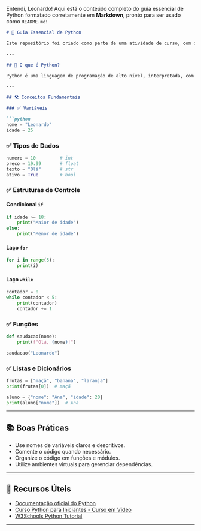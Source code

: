 Entendi, Leonardo! Aqui está o conteúdo completo do guia essencial de Python formatado corretamente em **Markdown**, pronto para ser usado como `README.md`:

```markdown
# 🐍 Guia Essencial de Python

Este repositório foi criado como parte de uma atividade de curso, com o objetivo de reunir os conceitos fundamentais da linguagem **Python**. O conteúdo é voltado para iniciantes e serve como referência rápida para quem está começando a programar.

---

## 📌 O que é Python?

Python é uma linguagem de programação de alto nível, interpretada, com sintaxe simples e legível. É amplamente utilizada em áreas como desenvolvimento web, ciência de dados, automação, inteligência artificial e muito mais.

---

## 🛠️ Conceitos Fundamentais

### ✅ Variáveis

```python
nome = "Leonardo"
idade = 25
```

### ✅ Tipos de Dados

```python
numero = 10         # int
preco = 19.99       # float
texto = "Olá"       # str
ativo = True        # bool
```

### ✅ Estruturas de Controle

#### Condicional `if`

```python
if idade >= 18:
    print("Maior de idade")
else:
    print("Menor de idade")
```

#### Laço `for`

```python
for i in range(5):
    print(i)
```

#### Laço `while`

```python
contador = 0
while contador < 5:
    print(contador)
    contador += 1
```

### ✅ Funções

```python
def saudacao(nome):
    print(f"Olá, {nome}!")

saudacao("Leonardo")
```

### ✅ Listas e Dicionários

```python
frutas = ["maçã", "banana", "laranja"]
print(frutas[0])  # maçã

aluno = {"nome": "Ana", "idade": 20}
print(aluno["nome"])  # Ana
```

---

## 📚 Boas Práticas

- Use nomes de variáveis claros e descritivos.
- Comente o código quando necessário.
- Organize o código em funções e módulos.
- Utilize ambientes virtuais para gerenciar dependências.

---

## 🚀 Recursos Úteis

- [Documentação oficial do Python](https://docs.python.org/pt-br/3/)
- [Curso Python para Iniciantes - Curso em Vídeo](https://www.cursoemvideo.com/course/python-3-mundo-1/)
- [W3Schools Python Tutorial](https://www.w3schools.com/python/)

---

